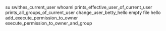 su swithes_current_user
whoami prints_effective_user_of_current_user
prints_all_groups_of_current_user
change_user_betty_hello
empty file hello
add_execute_permission_to_owner
execute_permission_to_owner_and_group
